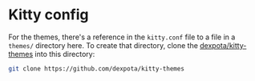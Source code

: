 # Kitty config

For the themes, there's a reference in the `kitty.conf` file to a file in a `themes/` directory here. To create that directory, clone the [dexpota/kitty-themes](https://github.com/dexpota/kitty-themes) into this directory:

```bash
git clone https://github.com/dexpota/kitty-themes 
```

